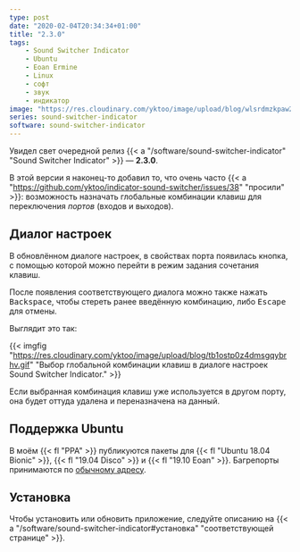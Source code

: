 ```yaml
---
type: post
date: "2020-02-04T20:34:34+01:00"
title: "2.3.0"
tags:
    - Sound Switcher Indicator
    - Ubuntu
    - Eoan Ermine
    - Linux
    - софт
    - звук
    - индикатор
image: "https://res.cloudinary.com/yktoo/image/upload/blog/wlsrdmzkpaw2361u3qyb.png"
series: sound-switcher-indicator
software: sound-switcher-indicator
---
```


Увидел свет очередной релиз {{< a "/software/sound-switcher-indicator" "Sound Switcher Indicator" >}} — **2.3.0**.

В этой версии я наконец-то добавил то, что очень часто {{< a "https://github.com/yktoo/indicator-sound-switcher/issues/38" "просили" >}}: возможность назначать глобальные комбинации клавиш для переключения *портов* (входов и выходов).

<!--more-->

## Диалог настроек

В обновлённом диалоге настроек, в свойствах порта появилась кнопка, с помощью которой можно перейти в режим задания сочетания клавиш.

После появления соответствующего диалога можно также нажать <kbd>Backspace</kbd>, чтобы стереть ранее введённую комбинацию, либо <kbd>Escape</kbd> для отмены.

Выглядит это так:

{{< imgfig "https://res.cloudinary.com/yktoo/image/upload/blog/tb1ostp0z4dmsgqybrhv.gif" "Выбор глобальной комбинации клавиш в диалоге настроек Sound Switcher Indicator." >}}

Если выбранная комбинация клавиш уже используется в другом порту, она будет оттуда удалена и переназначена на данный.

## Поддержка Ubuntu

В моём {{< fl "PPA" >}} публикуются пакеты для {{< fl "Ubuntu 18.04 Bionic" >}}, {{< fl "19.04 Disco" >}} и {{< fl "19.10 Eoan" >}}. Багрепорты принимаются по [обычному адресу](https://github.com/yktoo/indicator-sound-switcher/issues/).

## Установка

Чтобы установить или обновить приложение, следуйте описанию на {{< a "/software/sound-switcher-indicator#установка" "соответствующей странице" >}}.